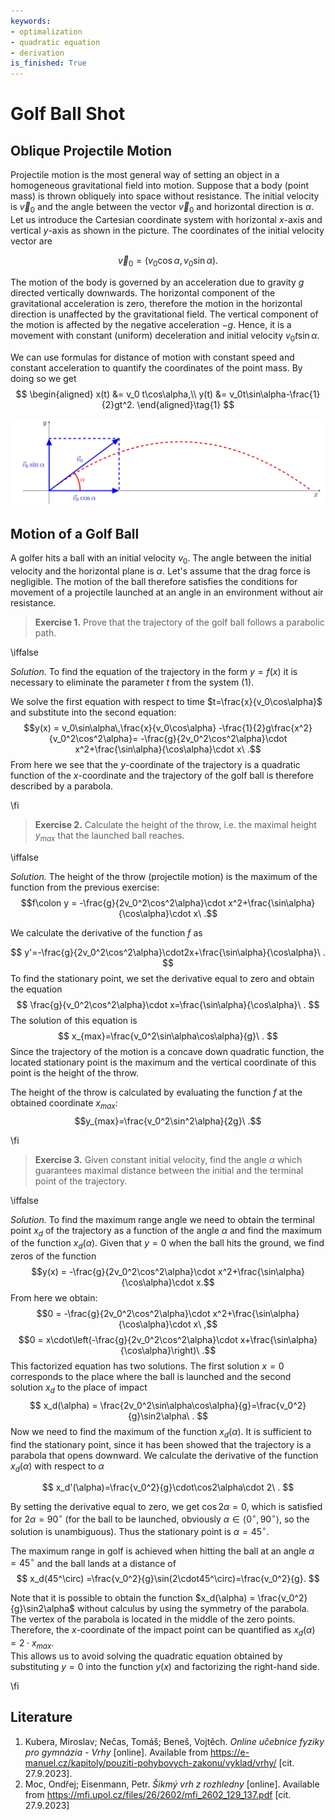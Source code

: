 ```yaml
---
keywords:
- optimalization
- quadratic equation
- derivation
is_finished: True
---
```


# Golf Ball Shot

## Oblique Projectile Motion

Projectile motion is the most general way of setting an object in a
homogeneous gravitational field into motion. Suppose that a body
(point mass) is thrown obliquely into space without
resistance. The initial velocity is $\vec{v}_0$ and the angle between
the vector $\vec{v}_0$ and horizontal direction is
$\alpha$. Let us introduce the Cartesian coordinate system with horizontal
$x$-axis and vertical $y$-axis as shown in the picture. The coordinates of
the initial velocity vector are

$$\vec{v}_0=(v_0\cos\alpha,v_0\sin\alpha).$$

The motion of the body is governed by an acceleration due to gravity $g$
directed vertically downwards. The horizontal component of the
gravitational acceleration is zero, therefore the motion in the
horizontal direction is unaffected by the gravitational field. 
The vertical component of the motion is affected by the
negative acceleration $-g$. Hence, it is a movement with constant
(uniform) deceleration and initial velocity $v_0t\sin\alpha$.

We can use formulas for distance of motion with constant speed
and constant acceleration to quantify the coordinates of the
point mass. By doing so we get
$$
\begin{aligned}
        x(t) &= v_0 t\cos\alpha,\\
        y(t) &= v_0t\sin\alpha-\frac{1}{2}gt^2.
\end{aligned}\tag{1}
$$

![Oblique motion](math4you_00013.jpg)

## Motion of a Golf Ball

A golfer hits a ball with an initial velocity $v_0$. The angle
between the initial velocity and the horizontal plane is
$\alpha$. Let's assume that the drag force is negligible. The motion of
the ball therefore satisfies the conditions for movement of a
projectile launched at an angle in an environment without air resistance.

>**Exercise 1.**  Prove that the trajectory of the golf ball follows a parabolic path.

\iffalse

*Solution.* To find the equation of the trajectory in the form
$y=f(x)$ it is necessary to eliminate the parameter $t$ from
the system (1).

We solve the first equation with respect to time
$t=\frac{x}{v_0\cos\alpha}$ 
and substitute into the second equation:
$$y(x) = v_0\sin\alpha\,\frac{x}{v_0\cos\alpha} -\frac{1}{2}g\frac{x^2}{v_0^2\cos^2\alpha}= -\frac{g}{2v_0^2\cos^2\alpha}\cdot x^2+\frac{\sin\alpha}{\cos\alpha}\cdot x\ .$$
From here we see that the $y$-coordinate of the trajectory is a
quadratic function of the $x$-coordinate and the trajectory of the
golf ball is therefore described by a parabola.

\fi

>**Exercise 2.** Calculate the height of the throw, i.e. the maximal
>height $y_{max}$ that the launched ball reaches.

\iffalse

*Solution.* The height of the throw (projectile motion) is the maximum of the function
from the previous exercise:
$$f\colon y = -\frac{g}{2v_0^2\cos^2\alpha}\cdot x^2+\frac{\sin\alpha}{\cos\alpha}\cdot x\ .$$

We calculate the derivative of the function $f$ as

$$
y'=-\frac{g}{2v_0^2\cos^2\alpha}\cdot2x+\frac{\sin\alpha}{\cos\alpha}\ .
$$
To find the stationary point, we set the derivative equal to zero and
obtain the equation
$$
\frac{g}{v_0^2\cos^2\alpha}\cdot x=\frac{\sin\alpha}{\cos\alpha}\ .
$$
The solution of this equation is
$$
x_{max}=\frac{v_0^2\sin\alpha\cos\alpha}{g}\ .
$$
Since the trajectory of the motion is a concave down quadratic function,
the located stationary point is the maximum and the vertical coordinate
of this point is the height of the throw.

The height of the throw is calculated by evaluating the function $f$
at the obtained coordinate $x_{max}$:
$$y_{max}=\frac{v_0^2\sin^2\alpha}{2g}\ .$$

\fi

> **Exercise 3.** Given constant initial velocity, find the angle
> $\alpha$ which guarantees maximal distance between the initial and
> the terminal point of the trajectory.

\iffalse

*Solution.* To find the maximum range angle we need to obtain the
terminal point $x_d$ of the trajectory as a function of the angle
$\alpha$ and find the maximum of the function $x_d(\alpha).$ Given
that $y=0$ when the ball hits the ground, we find zeros of the function
$$y(x) = -\frac{g}{2v_0^2\cos^2\alpha}\cdot x^2+\frac{\sin\alpha}{\cos\alpha}\cdot x.$$
From here we obtain:
$$0 = -\frac{g}{2v_0^2\cos^2\alpha}\cdot x^2+\frac{\sin\alpha}{\cos\alpha}\cdot x\ ,$$
$$0 = x\cdot\left(-\frac{g}{2v_0^2\cos^2\alpha}\cdot x+\frac{\sin\alpha}{\cos\alpha}\right)\ .$$
This factorized equation has two solutions. The first solution
$x=0$ corresponds to the place where the ball is launched and the
second solution $x_d$ to the place of impact
$$
x_d(\alpha) = \frac{2v_0^2\sin\alpha\cos\alpha}{g}=\frac{v_0^2}{g}\sin2\alpha\ .
$$ 
Now we need to find the maximum of the function $x_d(\alpha)$. It is
sufficient to find the stationary point, since it has been showed that
the trajectory is a parabola that opens downward. We calculate the
derivative of the function $x_d(\alpha)$ with respect to $\alpha$

$$
x_d'(\alpha)=\frac{v_0^2}{g}\cdot\cos2\alpha\cdot 2\ .
$$ 

By setting the derivative equal to zero, we get 
$\cos2\alpha=0$, which is satisfied for $2\alpha=90^\circ$ (for the
ball to be launched, obviously
$\alpha\in\langle0^\circ,90^\circ\rangle$, so the solution is
unambiguous). Thus the stationary point is $\alpha=45^\circ$.

The maximum range in golf is achieved when hitting the ball at an angle
$\alpha=45^\circ$ and the ball lands at a distance of
$$
x_d(45^\circ) =\frac{v_0^2}{g}\sin(2\cdot45^\circ)=\frac{v_0^2}{g}.
$$ 

Note that it is possible to obtain the function $x_d(\alpha) =
\frac{v_0^2}{g}\sin2\alpha$ without calculus by using the symmetry of the
parabola. The vertex of the parabola is located in the
middle of the zero points. Therefore, the $x$-coordinate
of the impact point can be quantified as $x_d(\alpha) = 2\cdot x_{max}$.  
This allows us to avoid solving the quadratic equation obtained by substituting 
$y=0$ into the function $y(x)$ and factorizing the right-hand side.

\fi

## Literature

1. Kubera, Miroslav; Nečas, Tomáš; Beneš, Vojtěch. *Online učebnice
   fyziky pro gymnázia - Vrhy* [online]. Available from
   <https://e-manuel.cz/kapitoly/pouziti-pohybovych-zakonu/vyklad/vrhy/>
   [cit. 27.9.2023].
2. Moc, Ondřej; Eisenmann, Petr. *Šikmý vrh z rozhledny*
   [online]. Available from
   <https://mfi.upol.cz/files/26/2602/mfi_2602_129_137.pdf>
   [cit. 27.9.2023]
